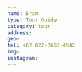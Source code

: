 ```yaml
---
name: Bram
type: Tour Guide
category: tour
address: 
geo: 
tel: +62 822-3653-4942
img: 
instagram: 
---
```

